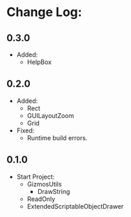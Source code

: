 # Change Log:

## 0.3.0

- Added:
    - HelpBox

## 0.2.0

- Added:
    - Rect
    - GUILayoutZoom
    - Grid
- Fixed:
    - Runtime build errors.

## 0.1.0

- Start Project:
    - GizmosUtils
        - DrawString
    - ReadOnly
    - ExtendedScriptableObjectDrawer

